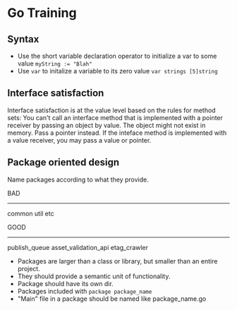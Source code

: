 # Go Training

## Syntax
- Use the short variable declaration operator to initialize a var to some value `myString := "Blah"`
- Use `var` to initalize a variable to its zero value `var strings [5]string`

## Interface satisfaction

Interface satisfaction is at the value level based on the rules for method sets:
You can't call an interface method that is implemented with a pointer receiver by passing an object by value. The object might not exist in memory. Pass a pointer instead. If the inteface method is implemented with a value receiver, you may pass a value or pointer.

## Package oriented design
Name packages according to what they provide.

BAD
___
common
util
etc

GOOD
___
publish_queue
asset_validation_api
etag_crawler


- Packages are larger than a class or library, but smaller than an entire project. 
- They should provide a semantic unit of functionality.
- Package should have its own dir.
- Packages included with `package package_name`
- "Main" file in a package should be named like package_name.go 

